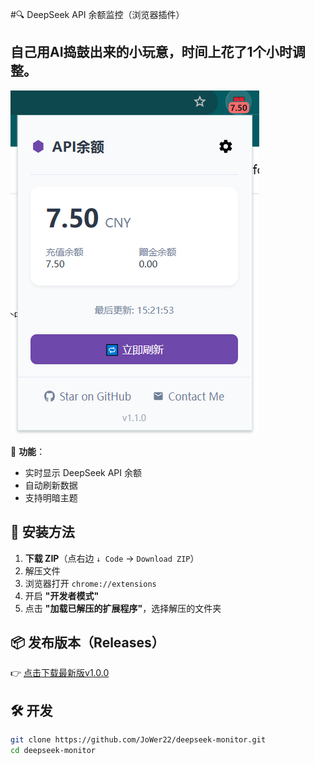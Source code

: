 #🔍 DeepSeek API 余额监控（浏览器插件）
## 自己用AI捣鼓出来的小玩意，时间上花了1个小时调整。
![插件截图](assets/screenshot.png)

📌 **功能**：
- 实时显示 DeepSeek API 余额
- 自动刷新数据
- 支持明暗主题

## 🚀 安装方法
1. **下载 ZIP**（点右边 `↓ Code` → `Download ZIP`）
2. 解压文件
3. 浏览器打开 `chrome://extensions`
4. 开启 **"开发者模式"**
5. 点击 **"加载已解压的扩展程序"**，选择解压的文件夹

## 📦 发布版本（Releases）
👉 [点击下载最新版v1.0.0](https://github.com/JoWer22/deepseek-monitor/releases)

## 🛠️ 开发
```bash
git clone https://github.com/JoWer22/deepseek-monitor.git
cd deepseek-monitor
